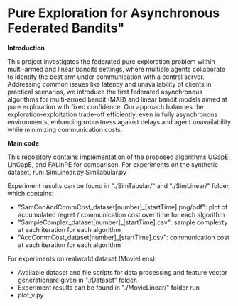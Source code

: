 # Pure Exploration for Asynchronous Federated Bandits"

**Introduction**

This project investigates the federated pure exploration problem within multi-armed and linear bandits settings, where multiple agents collaborate to identify the best arm under communication with a central server. Addressing common issues like latency and unavailability of clients in practical scenarios, we introduce the first federated asynchronous algorithms for multi-armed bandit (MAB) and linear bandit models aimed at pure exploration with fixed confidence. Our approach balances the exploration-exploitation trade-off efficiently, even in fully asynchronous environments, enhancing robustness against delays and agent unavailability while minimizing communication costs.


**Main code**

This repository contains implementation of the proposed algorithms UGapE, LinGapE, and FALinPE for comparison.
For experiments on the synthetic dataset, run:
SimLinear.py 
SimTabular.py

Experiment results can be found in "./SimTabular/" and "./SimLinear/" folder, which contains:
- "SamConAndCommCost_dataset[number]_[startTime].png/pdf": plot of accumulated regret / communication cost over time for each algorithm
- "SampleComplex_dataset[number]_[startTime].csv": sample complexty at each iteration for each algorithm
- "AccCommCost_dataset[number]_[startTime].csv": communication cost at each iteration for each algorithm

For experiments on realworld dataset (MovieLens): 
- Available dataset and file scripts for data processing and feature vector generationare given in "./Dataset" folder. 
- Experiment results can be found in "./MovieLinear/" folder run
- plot_v.py

